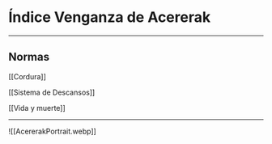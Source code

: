 
# Índice Venganza de Acererak
---
## Normas 
[[Cordura]]

[[Sistema de Descansos]]

[[Vida y muerte]]

---

![[AcererakPortrait.webp]]
